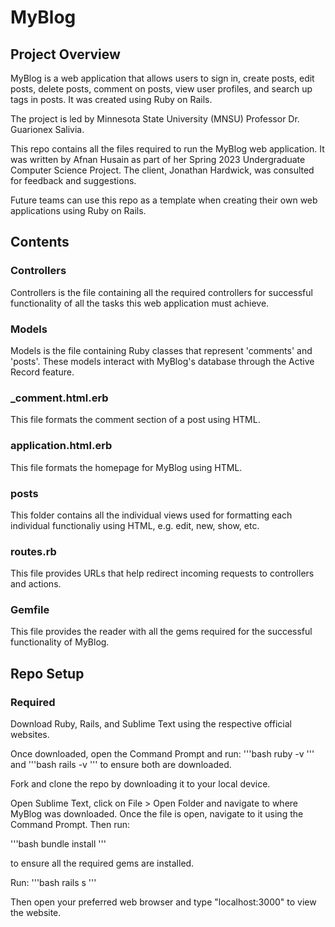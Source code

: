 # MyBlog

## Project Overview

MyBlog is a web application that allows users to sign in, create posts, edit posts, delete posts, comment on posts, view user profiles, and search up tags in posts. It was created using Ruby on Rails.

The project is led by Minnesota State University (MNSU) Professor Dr. Guarionex Salivia.

This repo contains all the files required to run the MyBlog web application. It was written by Afnan Husain as part of her Spring 2023 Undergraduate Computer Science Project. The client, Jonathan Hardwick, was consulted for feedback and suggestions. 

Future teams can use this repo as a template when creating their own web applications using Ruby on Rails. 

## Contents 

### Controllers

Controllers is the file containing all the required controllers for successful functionality of all the tasks this web application must achieve. 

### Models 

Models is the file containing Ruby classes that represent 'comments' and 'posts'. These models interact with MyBlog's database through the Active Record feature.

### \_comment.html.erb

This file formats the comment section of a post using HTML.

### application.html.erb

This file formats the homepage for MyBlog using HTML.

### posts 

This folder contains all the individual views used for formatting each individual functionaliy using HTML, e.g. edit, new, show, etc.

### routes.rb

This file provides URLs that help redirect incoming requests to controllers and actions. 

### Gemfile

This file provides the reader with all the gems required for the successful functionality of MyBlog.

## Repo Setup

### Required

Download Ruby, Rails, and Sublime Text using the respective official websites. 

Once downloaded, open the Command Prompt and run:
'''bash
ruby -v
'''
and
'''bash
rails -v
'''
to ensure both are downloaded.

Fork and clone the repo by downloading it to your local device. 

Open Sublime Text, click on File > Open Folder and navigate to where MyBlog was downloaded. Once the file is open, navigate to it using the Command Prompt. Then run:

'''bash
bundle install
'''

to ensure all the required gems are installed. 

Run:
'''bash
rails s 
'''

Then open your preferred web browser and type "localhost:3000" to view the website. 


